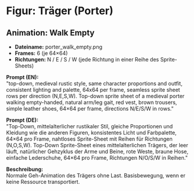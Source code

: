 # Figur: Träger (Porter)

## Animation: Walk Empty
- **Dateiname:** porter_walk_empty.png  
- **Frames:** 6 (je 64×64)  
- **Richtungen:** N / E / S / W (jede Richtung in einer Reihe des Sprite-Sheets)  

**Prompt (EN):**  
"top-down, medieval rustic style, same character proportions and outfit, consistent lighting and palette, 64x64 per frame, seamless sprite sheet rows per direction (N,E,S,W). Top-down sprite sheet of a medieval porter walking empty-handed, natural arm/leg gait, red vest, brown trousers, simple leather shoes, 64×64 per frame, directions N/E/S/W in rows."

**Prompt (DE):**  
"Top-Down, mittelalterlicher rustikaler Stil, gleiche Proportionen und Kleidung wie die anderen Figuren, konsistentes Licht und Farbpalette, 64×64 pro Frame, nahtloses Sprite-Sheet mit Reihen für Richtungen (N,O,S,W). Top-Down Sprite-Sheet eines mittelalterlichen Trägers, der leer läuft, natürlicher Gehzyklus der Arme und Beine, rote Weste, braune Hose, einfache Lederschuhe, 64×64 pro Frame, Richtungen N/O/S/W in Reihen."

**Beschreibung:**  
Normale Geh-Animation des Trägers ohne Last. Basisbewegung, wenn er keine Ressource transportiert.  
